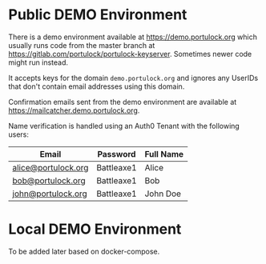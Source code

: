 # Public DEMO Environment

There is a demo environment available at https://demo.portulock.org which usually runs code from the master branch at https://gitlab.com/portulock/portulock-keyserver.
Sometimes newer code might run instead.

It accepts keys for the domain `demo.portulock.org` and ignores any UserIDs that don't contain email addresses using this domain.

Confirmation emails sent from the demo environment are available at https://mailcatcher.demo.portulock.org.

Name verification is handled using an Auth0 Tenant with the following users:

| Email               | Password   | Full Name |
|---------------------|------------|-----------|
| alice@portulock.org | Battleaxe1 | Alice     |
| bob@portulock.org   | Battleaxe1 | Bob       |
| john@portulock.org  | Battleaxe1 | John Doe  |

# Local DEMO Environment
To be added later based on docker-compose.
